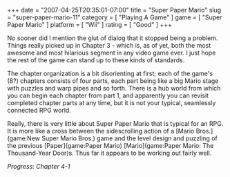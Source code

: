 +++
date = "2007-04-25T20:35:01-07:00"
title = "Super Paper Mario"
slug = "super-paper-mario-11"
category = [ "Playing A Game" ]
game = [ "Super Paper Mario" ]
platform = [ "Wii" ]
rating = [ "Good" ]
+++

No sooner did I mention the glut of dialog that it stopped being a problem.  Things really picked up in Chapter 3 - which is, as of yet, both the most awesome and most hilarious segment in any video game ever.  I just hope the rest of the game can stand up to these kinds of standards.

The chapter organization is a bit disorienting at first; each of the game's (8?) chapters consists of four parts, each part being like a big Mario stage with puzzles and warp pipes and so forth.  There is a hub world from which you can begin each chapter from part 1, and apparently you can revisit completed chapter parts at any time, but it is not your typical, seamlessly connected RPG world.

Really, there is very little about Super Paper Mario that is typical for an RPG.  It is more like a cross between the sidescrolling action of a [Mario Bros.](game:New Super Mario Bros.) game and the level design and puzzling of the previous [Paper](game:Paper Mario) [Mario](game:Paper Mario: The Thousand-Year Door)s.  Thus far it appears to be working out fairly well.

<i>Progress: Chapter 4-1</i>